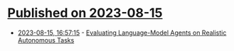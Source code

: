 # [Published on 2023-08-15](index.md)

* [2023-08-15, 16:57:15](https://lobste.rs/s/uf9sqm/evaluating_language_model_agents_on) - [Evaluating Language-Model Agents on Realistic Autonomous Tasks](https://evals.alignment.org/blog/2023-08-01-new-report/)
